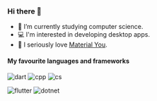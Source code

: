 ### Hi there 👋

- 🌱 I’m currently studying computer science.
- 💻 I'm interested in developing desktop apps.
- 🎨 I seriously love [Material You](https://m3.material.io/).

#### My favourite languages and frameworks

![dart](https://ziadoua.github.io/m3-Markdown-Badges/badges/Dart/dart3.svg) 
![cpp](https://ziadoua.github.io/m3-Markdown-Badges/badges/C++/c++3.svg)
![cs](https://ziadoua.github.io/m3-Markdown-Badges/badges/CSharp/csharp3.svg)

![flutter](https://ziadoua.github.io/m3-Markdown-Badges/badges/Flutter/flutter1.svg)
![dotnet](https://ziadoua.github.io/m3-Markdown-Badges/badges/dotNET/dotnet1.svg)


